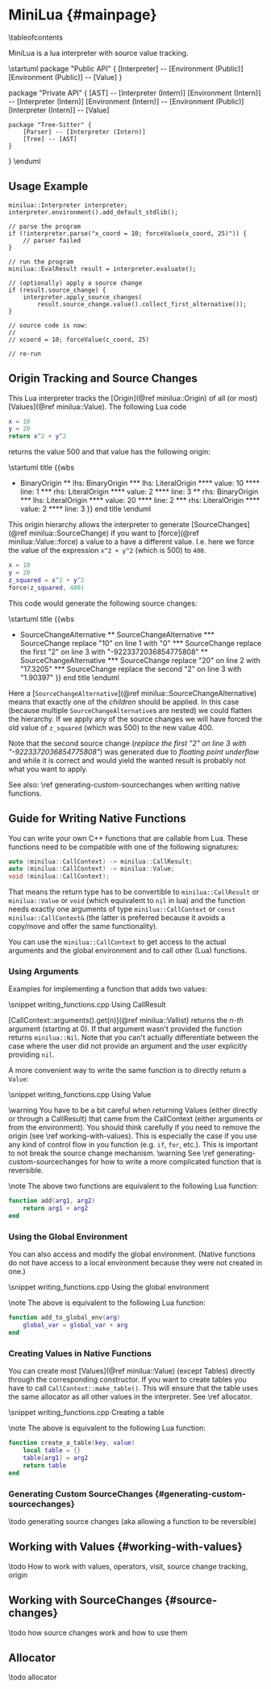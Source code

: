 # MiniLua {#mainpage}

\tableofcontents

MiniLua is a lua interpreter with source value tracking.

\startuml
package "Public API" {
    [Interpreter] -- [Environment (Public)]
    [Environment (Public)] -- [Value]
}

package "Private API" {
    [AST] -- [Interpreter (Intern)]
    [Environment (Intern)] -- [Interpreter (Intern)]
    [Environment (Intern)] -- [Environment (Public)]
    [Interpreter (Intern)] -- [Value]

    package "Tree-Sitter" {
        [Parser] -- [Interpreter (Intern)]
        [Tree] -- [AST]
    }
}
\enduml

## Usage Example

```{.cpp}
minilua::Interpreter interpreter;
interpreter.environment().add_default_stdlib();

// parse the program
if (!interpreter.parse("x_coord = 10; forceValue(x_coord, 25)")) {
    // parser failed
}

// run the program
minilua::EvalResult result = interpreter.evaluate();

// (optionally) apply a source change
if (result.source_change) {
    interpreter.apply_source_changes(
        result.source_change.value().collect_first_alternative());
}

// source code is now:
//
// xcoord = 10; forceValue(c_coord, 25)

// re-run
```

## Origin Tracking and Source Changes

This Lua interpreter tracks the [Origin](@ref minilua::Origin) of all (or most)
[Values](@ref minilua::Value). The following Lua code

```lua
x = 10
y = 20
return x^2 + y^2
```

returns the value 500 and that value has the following origin:

\startuml
title
{{wbs
* BinaryOrigin
** lhs: BinaryOrigin
*** lhs: LiteralOrigin
**** value: 10
**** line: 1
*** rhs: LiteralOrigin
**** value: 2
**** line: 3
** rhs: BinaryOrigin
*** lhs: LiteralOrigin
**** value: 20
**** line: 2
*** rhs: LiteralOrigin
**** value: 2
**** line: 3
}}
end title
\enduml

This origin hierarchy allows the interpreter to generate
[SourceChanges](@ref minilua::SourceChange) if you want to [force](@ref minilua::Value::force)
a value to a have a different value. I.e. here we force the value of the expression
`x^2 + y^2` (which is 500) to `400`.

```lua
x = 10
y = 20
z_squared = x^2 + y^2
force(z_squared, 400)
```

This code would generate the following source changes:

\startuml
title
{{wbs
* SourceChangeAlternative
** SourceChangeAlternative
*** SourceChange replace "10" on line 1 with "0"
*** SourceChange replace the first "2" on line 3 with "-9223372036854775808"
** SourceChangeAlternative
*** SourceChange replace "20" on line 2 with "17.3205"
*** SourceChange replace the second "2" on line 3 with "1.90397"
}}
end title
\enduml

Here a [`SourceChangeAlternative`](@ref minilua::SourceChangeAlternative) means
that exactly one of the *children* should be applied. In this case (because
multiple `SourceChangeAlternative`s are nested) we could flatten the hierarchy.
If we apply any of the source changes we will have forced the old value of
`z_squared` (which was 500) to the new value 400.

Note that the second source change (*replace the first "2" on line 3 with
"-9223372036854775808"*) was generated due to *floating point underflow* and while
it is correct and would yield the wanted result is probably not what you want to
apply.

See also: \ref generating-custom-sourcechanges when writing native functions.

## Guide for Writing Native Functions

You can write your own C++ functions that are callable from Lua. These functions
need to be compatible with one of the following signatures:

```cpp
auto (minilua::CallContext) -> minilua::CallResult;
auto (minilua::CallContext) -> minilua::Value;
void (minilua::CallContext);
```

That means the return type has to be convertible to `minilua::CallResult` or
`minilua::Value` or `void` (which equivalent to `nil` in lua) and the function
needs exactly one arguments of type `minilua::CallContext` or `const
minilua::CallContext&` (the latter is preferred because it avoids a copy/move
and offer the same functionality).

You can use the `minilua::CallContext` to get access to the actual arguments
and the global environment and to call other (Lua) functions.

### Using Arguments

Examples for implementing a function that adds two values:

\snippet writing_functions.cpp Using CallResult

[CallContext::arguments().get(n)](@ref minilua::Vallist) returns the *n-th*
argument (starting at 0). If that argument wasn't provided the function returns
`minilua::Nil`. Note that you can't actually differentiate between the case
where the user did not provide an argument and the user explicitly providing
`nil`.

A more convenient way to write the same function is to directly return a `Value`:

\snippet writing_functions.cpp Using Value

\warning You have to be a bit careful when returning Values (either directly or
through a CallResult) that came from the CallContext (either arguments or from
the environment). You should think carefully if you need to remove the origin
(see \ref working-with-values). This is especially the case if you use any kind
of control flow in you function (e.g. `if`, `for`, etc.). This is important to
not break the source change mechanism.
\warning
See \ref generating-custom-sourcechanges for how to write a more complicated
function that is reversible.

\note
The above two functions are equivalent to the following Lua function:
```lua
function add(arg1, arg2)
    return arg1 + arg2
end
```

### Using the Global Environment

You can also access and modify the global environment. (Native functions do not
have access to a local environment because they were not created in one.)

\snippet writing_functions.cpp Using the global environment

\note
The above is equivalent to the following Lua function:
```lua
function add_to_global_env(arg)
    global_var = global_var + arg
end
```

### Creating Values in Native Functions

You can create most [Values](@ref minilua::Value) (except Tables) directly
through the corresponding constructor. If you want to create tables you have to
call `CallContext::make_table()`. This will ensure that the table uses the same
allocator as all other values in the interpreter. See \ref allocator.

\snippet writing_functions.cpp Creating a table

\note
The above is equivalent to the following Lua function:
```lua
function create_a_table(key, value)
    local table = {}
    table[arg1] = arg2
    return table
end
```

### Generating Custom SourceChanges {#generating-custom-sourcechanges}

\todo generating source changes (aka allowing a function to be reversible)

## Working with Values {#working-with-values}

\todo How to work with values, operators, visit, source change tracking, origin

## Working with SourceChanges {#source-changes}

\todo how source changes work and how to use them

## Allocator

\todo allocator


